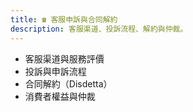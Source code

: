```yaml
---
title: ☎️ 客服申訴與合同解約
description: 客服渠道、投訴流程、解約與仲裁。
---
```


- 客服渠道與服務評價
- 投訴與申訴流程
- 合同解約（Disdetta）
- 消費者權益與仲裁
